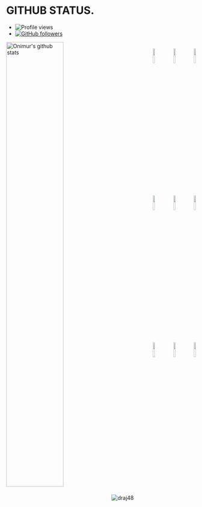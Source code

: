 # GITHUB STATUS.
- ![Profile views](https://gpvc.arturio.dev/draj48)
- [![GitHub followers](https://img.shields.io/github/followers/draj48.svg?style=social&label=Follow&maxAge=2592000)](https://github.com/subhodip420?tab=followers)

<p>
  <a href="https://github.comdraj48/handle-path-oz">
    <img width="55%" align="left" alt="Onimur's github stats" src="https://github-readme-stats.vercel.app/api?username=draj48" />
  </a>
</p>
<p align ="right">
  <br />
  <code><img width="10%"  src="https://www.vectorlogo.zone/logos/json/json-ar21.svg"></code>
  <code><img width="10%"  src="https://www.vectorlogo.zone/logos/android/android-ar21.svg"></code>
  <code><img width="10%"   src="https://www.vectorlogo.zone/logos/nginx/nginx-ar21.svg"></code>
  <br />
  <code><img width="10%"  src="https://www.vectorlogo.zone/logos/archlinux/archlinux-icon.svg"></code>
  <code><img width="10%"  src="https://www.vectorlogo.zone/logos/mysql/mysql-official.svg"></code>
  <code><img width="10%"  src="https://www.vectorlogo.zone/logos/python/python-ar21.svg"></code>
  <br />
  <code><img width="10%"  src="https://www.vectorlogo.zone/logos/w3_html5/w3_html5-ar21.svg"></code>
  <code><img width="10%"  src="https://www.vectorlogo.zone/logos/php/php-vertical.svg"></code>
  <code><img width="10%"  src="https://www.vectorlogo.zone/logos/centos/centos-ar21.svg"></code>
  <br>
</p>  


<p><img align="center" src="https://github-readme-streak-stats.herokuapp.com/?user=draj48" alt="draj48" /></p>
